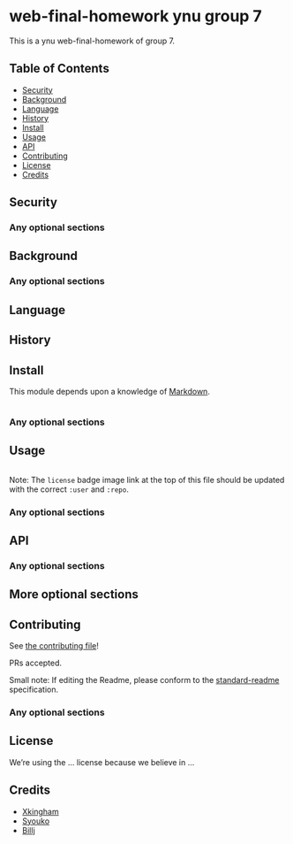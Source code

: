# web-final-homework ynu group 7
This is a ynu web-final-homework of group 7.
## Table of Contents

- [Security](#security)
- [Background](#background)
- [Language](#Language)
- [History](#history)
- [Install](#install)
- [Usage](#usage)
- [API](#api)
- [Contributing](#contributing)
- [License](#license)
- [Credits](#credits)

## Security

### Any optional sections

## Background

### Any optional sections

## Language

## History

## Install

This module depends upon a knowledge of [Markdown]().

```
```

### Any optional sections

## Usage

```
```

Note: The `license` badge image link at the top of this file should be updated with the correct `:user` and `:repo`.

### Any optional sections

## API

### Any optional sections

## More optional sections

## Contributing

See [the contributing file](CONTRIBUTING.md)!

PRs accepted.

Small note: If editing the Readme, please conform to the [standard-readme](https://github.com/RichardLitt/standard-readme) specification.

### Any optional sections
## License
We’re using the … license because we believe in …

## Credits

* [Xkingham](...)
* [Syouko](https://github.com/1615477241)
* [Billj](...)
